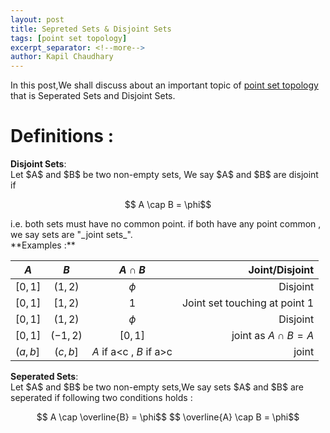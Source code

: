 ```yaml
---
layout: post
title: Sepreted Sets & Disjoint Sets
tags: [point set topology]
excerpt_separator: <!--more-->
author: Kapil Chaudhary
---
```

In this post,We shall discuss about an important topic of <a href="/tags#point+set+topology">point set topology</a> that is
Seperated Sets and Disjoint Sets. <!--more-->
<br />

<h1>Definitions :</h1>
<div class="divider"></div>
<div class="box2">
<p><b>Disjoint Sets</b>: <br />Let $A$ and $B$ be two non-empty sets, We say $A$ and $B$ are disjoint if
<br /><center>$$ A \cap B = \phi$$
</center>
</p></div>
i.e. both sets must have no common point. if both have any point common , we say sets are "_joint sets_".<br />
**Examples :**

|  $A$      |  $B$     | $A \cap B$ |   Joint/Disjoint |
|-----------|:--------:|:-----------:|-----------------:|
| $[0,1]$   | $(1,2)$  | $\phi$   | Disjoint       |
| $[0,1]$   | $[1,2)$  | ${1}$   | Joint set touching at point 1     |
| $[0,1]$   | $(1,2)$  | $\phi$   | Disjoint       |
| $[0,1]$   | $(-1,2)$  | $[0,1]$   | joint as $A \cap B = A$       |
| $(a,b]$   | $(c,b]$  | $A$ if a<c , $B$ if a>c  | joint       |


<div class="box2">
<p><b>Seperated Sets</b>: <br />Let $A$ and $B$ be two non-empty sets,We say sets $A$ and $B$ are seperated if following two conditions holds :<br />
<center>$$ A \cap \overline{B} = \phi$$ 
$$ \overline{A} \cap B = \phi$$
</center></p>
</div>

